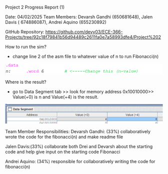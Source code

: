 Project 2 Progress Report (1)

Date: 04/02/2025
Team Members: Devarsh Gandhi (650681648), Jalen Davis ( 674886087), Andrei Aquino (655230892)

GitHub Repository: https://github.com/devy03/ECE-366-Projects/tree/92c18f79841b56d94489c2611fa0e7a58993dfe4/Project%202

How to run the sim?

- change line 2 of the asm file to whatever value of n to run Fibonacci(n)

![alt text](image-1.png)

Where is the result?

- go to Data Segment tab >> look for memory address 0x10010000>> Value(+0) is n and Value(+4) is the result.

![alt text](image.png)

Team Member Responsibilities:
Devarsh Gandhi: (33%) collaboratively wrote the code for the fibonacci(n) and make readme file

Jalen Davis:(33%) collaborate both Drei and Devarsh about the starting code and help give input on the starting code Fibonacci

Andrei Aquino: (34%) responsible for collaboratively writing the code for fibonacci(n)
